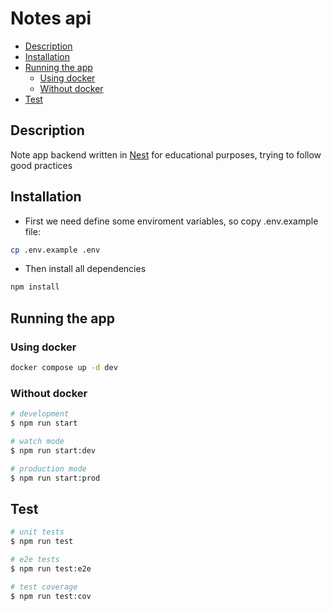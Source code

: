 # Notes api
<!--toc:start-->
- [Description](#description)
- [Installation](#installation)
- [Running the app](#running-the-app)
  - [Using docker](#using-docker)
  - [Without docker](#without-docker)
- [Test](#test)
<!--toc:end-->

## Description

Note app backend written in [Nest](https://github.com/nestjs/nest) for
educational purposes, trying to follow good practices

## Installation

- First we need define some enviroment variables, so copy .env.example file:

```bash
cp .env.example .env
```

- Then install all dependencies

```bash
npm install
```

## Running the app

### Using docker

```bash
docker compose up -d dev
```

### Without docker

```bash
# development
$ npm run start

# watch mode
$ npm run start:dev

# production mode
$ npm run start:prod
```

## Test

```bash
# unit tests
$ npm run test

# e2e tests
$ npm run test:e2e

# test coverage
$ npm run test:cov
